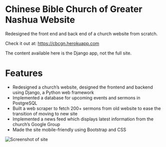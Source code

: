 # Chinese Bible Church of Greater Nashua Website
Redesigned the front end and back end of a church website from scratch.

Check it out at: https://cbcgn.herokuapp.com

The content available here is the Django app, not the full site.

# Features
* Redesigned a church’s website, designed the frontend and backend using Django, a Python web framework
* Implemented a database for upcoming events and sermons in PostgreSQL
* Built a web scraper to fetch 200+ sermons from old website to ease the transition of moving to new site
* Implemented a news feed which displays latest information from the church’s Google Group
* Made the site mobile-friendly using Bootstrap and CSS

![Screenshot of site](https://tyj144.github.io/img/cbcgn-site.png)
